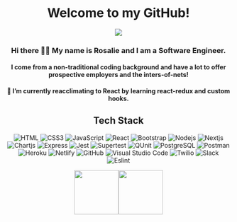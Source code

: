 <div align="center">
  <h1>
    Welcome to my GitHub!
  </h1>
  <p>
    <a href="https://www.linkedin.com/in/rosalie337/" target="_blank">
      <img src=https://img.shields.io/badge/LinkedIn-0072B1?logo=linkedin&labelColor=blue />
    </a>
  </p>

### Hi there 👋🏾 My name is Rosalie and I am a Software Engineer. 
#### I come from a non-traditional coding background and have a lot to offer prospective employers and the inters-of-nets!
#### 🌱 I’m currently reacclimating to React by learning react-redux and custom hooks. 
</div>

<div align="center">
  <h2>Tech Stack</h2>
  
  ![HTML](https://img.shields.io/badge/HTML-006466?logo=HTML5&logoColor=white)
  ![CSS3](https://img.shields.io/badge/CSS3-065A60?logo=css3&logoColor=white)
  ![JavaScript](https://img.shields.io/badge/JavaScript-0B525B?logo=javascript&logoColor=white)
  ![React](https://img.shields.io/badge/React-144552?logo=react&logoColor=white)
  ![Bootstrap](https://img.shields.io/badge/Bootstrap-212F45?logo=bootstrap&logoColor=white)
  ![Nodejs](https://img.shields.io/badge/Nodejs-312244?logo=Node.js&logoColor=white)
  ![Nextjs](https://img.shields.io/badge/Nextjs-3E1F47?logo=Next.js&logoColor=white)
  ![Chartjs](https://img.shields.io/badge/Chartjs-4B2555?logo=Chart.js&logoColor=white)
  ![Express](https://img.shields.io/badge/Express-4D194D?logo=Express&logoColor=white)
  ![Jest](https://img.shields.io/badge/Jest-5C1E5C?logo=jest&logoColor=white)
  ![Supertest](https://img.shields.io/badge/Supertest-7400B8?logo=supertest&logoColor=white)
  ![QUnit](https://img.shields.io/badge/QUnit-6930C3?logo=qunit&logoColor=white)
  ![PostgreSQL](https://img.shields.io/badge/PostgreSQL-5E60CE?logo=postgresql&logoColor=white)
  ![Postman](https://img.shields.io/badge/Postman-5390D9?logo=postman&logoColor=white)
  ![Heroku](https://img.shields.io/badge/Heroku-4EA8DE?logo=heroku&logoColor=white)
  ![Netlify](https://img.shields.io/badge/Netlify-48BFE3?logo=netlify&logoColor=white)
  ![GitHub](https://img.shields.io/badge/GitHub-56CFE1?logo=github&logoColor=white)
  ![Visual Studio Code](https://img.shields.io/badge/Visual%20Studio%20Code-64DFDF?logo=Visual%20Studio%20Code&logoColor=white)
  ![Twilio](https://img.shields.io/badge/Twilio-72EFDD?logo=Twilio&logoColor=white)
  ![Slack](https://img.shields.io/badge/Slack-80FFDB?logo=Slack&logoColor=white)
  ![Eslint](https://img.shields.io/badge/ESLint-D6FFF3?logo=ESLint&logoColor=white)
  
</div>
<div align="center">
 <img align="center" height="100px" src="https://github-readme-stats.vercel.app/api?username=rosalie337&show_icons=true&hide_title=true&hide_border=true&theme=light" /><img align="center" height="100px" src="https://github-readme-stats.vercel.app/api/top-langs/?username=rosalie337&show_icons=true&hide_border=true&hide_title=true&layout=compact&theme=light" />
</div>
<!--
**rosalie337/Rosalie337** is a ✨ _special_ ✨ repository because its `README.md` (this file) appears on your GitHub profile.

Here are some ideas to get you started:

- 🔭 I’m currently working on ...
- 🌱 I’m currently learning ...
- 👯 I’m looking to collaborate on ...
- 🤔 I’m looking for help with ...
- 💬 Ask me about ...
- 📫 How to reach me: ...
- 😄 Pronouns: ...
- ⚡ Fun fact: ...
-->
